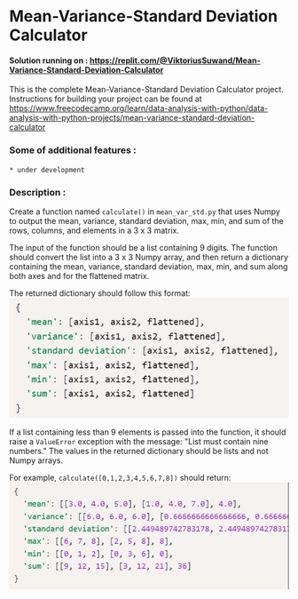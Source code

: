 # Mean-Variance-Standard Deviation Calculator
#### Solution running on : https://replit.com/@ViktoriusSuwand/Mean-Variance-Standard-Deviation-Calculator

This is the complete Mean-Variance-Standard Deviation Calculator project. 
Instructions for building your project can be found at 
https://www.freecodecamp.org/learn/data-analysis-with-python/data-analysis-with-python-projects/mean-variance-standard-deviation-calculator

### Some of additional features :
    * under development

### Description :
Create a function named `calculate()` in `mean_var_std.py` that uses Numpy to output the mean, variance, standard deviation, max, min, and sum of the rows, columns, and elements in a 3 x 3 matrix.

The input of the function should be a list containing 9 digits. The function should convert the list into a 3 x 3 Numpy array, and then return a dictionary containing the mean, variance, standard deviation, max, min, and sum along both axes and for the flattened matrix.

The returned dictionary should follow this format:
![example1](img/example1.jpg)

If a list containing less than 9 elements is passed into the function, it should raise a `ValueError` exception with the message: "List must contain nine numbers." The values in the returned dictionary should be lists and not Numpy arrays.

For example, `calculate([0,1,2,3,4,5,6,7,8])` should return:
![example2](img/example2.jpg)
